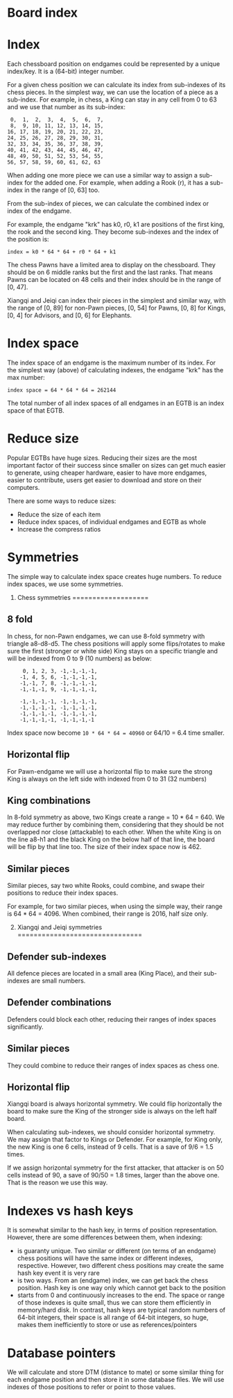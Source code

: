 # Board index


Index
=====
Each chessboard position on endgames could be represented by a unique index/key. It is a (64-bit) integer number.

For a given chess position we can calculate its index from sub-indexes of its chess pieces. In the simplest way, we can use the location of a piece as a sub-index. For example, in chess, a King can stay in any cell from 0 to 63 and we use that number as its sub-index:

```
 0,  1,  2,  3,  4,  5,  6,  7,
 8,  9, 10, 11, 12, 13, 14, 15,
16, 17, 18, 19, 20, 21, 22, 23,
24, 25, 26, 27, 28, 29, 30, 31,
32, 33, 34, 35, 36, 37, 38, 39,
40, 41, 42, 43, 44, 45, 46, 47,
48, 49, 50, 51, 52, 53, 54, 55,
56, 57, 58, 59, 60, 61, 62, 63
```

When adding one more piece we can use a similar way to assign a sub-index for the added one. For example, when adding a Rook (r), it has a sub-index in the range of [0, 63] too.

From the sub-index of pieces, we can calculate the combined index or index of the endgame.

For example, the endgame "krk" has k0, r0, k1 are positions of the first king, the rook and the second king. They become sub-indexes and the index of the position is:

```index = k0 * 64 * 64 + r0 * 64 + k1```

The chess Pawns have a limited area to display on the chessboard. They should be on 6 middle ranks but the first and the last ranks. That means Pawns can be located on 48 cells and their index should be in the range of [0, 47].

Xiangqi and Jeiqi can index their pieces in the simplest and similar way, with the range of [0, 89] for non-Pawn pieces, [0, 54] for Pawns, [0, 8] for Kings, [0, 4] for Advisors, and [0, 6] for Elephants.

Index space
===========
The index space of an endgame is the maximum number of its index. For the simplest way (above) of calculating indexes, the endgame "krk" has the max number:

```index space = 64 * 64 * 64 = 262144```

The total number of all index spaces of all endgames in an EGTB is an index space of that EGTB.


Reduce size
===========
Popular EGTBs have huge sizes. Reducing their sizes are the most important factor of their success since smaller on sizes can get much easier to generate, using cheaper hardware, easier to have more endgames, easier to contribute, users get easier to download and store on their computers.

There are some ways to reduce sizes:
- Reduce the size of each item
- Reduce index spaces, of individual endgames and EGTB as whole
- Increase the compress ratios


Symmetries
==========

The simple way to calculate index space creates huge numbers. To reduce index spaces, we use some symmetries.

1. Chess symmetries
===================

8 fold
------
In chess, for non-Pawn endgames, we can use 8-fold symmetry with triangle a8-d8-d5. The chess positions will apply some flips/rotates to make sure the first (stronger or white side) King stays on a specific triangle and will be indexed from 0 to 9 (10 numbers) as below:

```
     0, 1, 2, 3, -1,-1,-1,-1,
    -1, 4, 5, 6, -1,-1,-1,-1,
    -1,-1, 7, 8, -1,-1,-1,-1,
    -1,-1,-1, 9, -1,-1,-1,-1,

    -1,-1,-1,-1, -1,-1,-1,-1,
    -1,-1,-1,-1, -1,-1,-1,-1,
    -1,-1,-1,-1, -1,-1,-1,-1,
    -1,-1,-1,-1, -1,-1,-1,-1
```

Index space now become `10 * 64 * 64 = 40960` or 64/10 = 6.4 time smaller.

Horizontal flip
---------------
For Pawn-endgame we will use a horizontal flip to make sure the strong King is always on the left side with indexed from 0 to 31 (32 numbers)

King combinations
-----------------
In 8-fold symmetry as above, two Kings create a range = 10 * 64 = 640. We may reduce further by combining them, considering that they should be not overlapped nor close (attackable) to each other. When the white King is on the line a8-h1 and the black King on the below half of that line, the board will be flip by that line too. The size of their index space now is 462.

Similar pieces
--------------
Similar pieces, say two white Rooks, could combine, and swape their positions to reduce their index spaces.

For example, for two similar pieces, when using the simple way, their range is 64 * 64 = 4096. When combined, their range is 2016, half size only.


2. Xiangqi and Jeiqi symmetries
===============================


Defender sub-indexes
--------------------
All defence pieces are located in a small area (King Place), and their sub-indexes are small numbers.

Defender combinations
---------------------
Defenders could block each other, reducing their ranges of index spaces significantly.

Similar pieces
--------------
They could combine to reduce their ranges of index spaces as chess one.

Horizontal flip
---------------
Xiangqi board is always horizontal symmetry. We could flip horizontally the board to make sure the King of the stronger side is always on the left half board.

When calculating sub-indexes, we should consider horizontal symmetry. We may assign that factor to Kings or Defender. For example, for King only, the new King is one 6 cells, instead of 9 cells. That is a save of 9/6 = 1.5 times.

If we assign horizontal symmetry for the first attacker, that attacker is on 50 cells instead of 90, a save of 90/50 = 1.8 times, larger than the above one. That is the reason we use this way.



Indexes vs hash keys
====================

It is somewhat similar to the hash key, in terms of position representation. However, there are some differences between them, when indexing:
- is guaranty unique. Two similar or different (on terms of an endgame) chess positions will have the same index or different indexes, respective. However, two different chess positions may create the same hash key event it is very rare
- is two ways. From an (endgame) index, we can get back the chess position. Hash key is one way only which cannot get back to the position
- starts from 0 and continuously increases to the end. The space or range of those indexes is quite small, thus we can store them efficiently in memory/hard disk. In contrast, hash keys are typical random numbers of 64-bit integers, their space is all range of 64-bit integers, so huge, makes them inefficiently to store or use as references/pointers


Database pointers
=================
We will calculate and store DTM (distance to mate) or some similar thing for each endgame position and then store it in some database files. We will use indexes of those positions to refer or point to those values.



